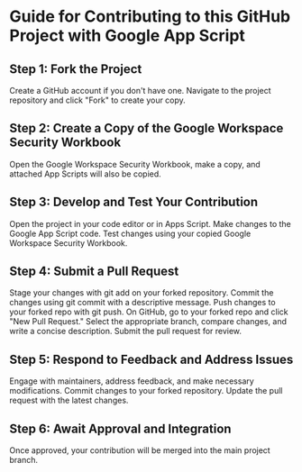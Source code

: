 # Guide for Contributing to this GitHub Project with Google App Script

## **Step 1: Fork the Project**

Create a GitHub account if you don't have one.
Navigate to the project repository and click "Fork" to create your copy.

## **Step 2: Create a Copy of the Google Workspace Security Workbook**

Open the Google Workspace Security Workbook, make a copy, and attached App Scripts will also be copied.

## **Step 3: Develop and Test Your Contribution**

Open the project in your code editor or in Apps Script.
Make changes to the Google App Script code.
Test changes using your copied Google Workspace Security Workbook.

## **Step 4: Submit a Pull Request**

Stage your changes with git add on your forked repository.
Commit the changes using git commit with a descriptive message.
Push changes to your forked repo with git push.
On GitHub, go to your forked repo and click "New Pull Request."
Select the appropriate branch, compare changes, and write a concise description.
Submit the pull request for review.

## **Step 5: Respond to Feedback and Address Issues**

Engage with maintainers, address feedback, and make necessary modifications.
Commit changes to your forked repository.
Update the pull request with the latest changes.

## **Step 6: Await Approval and Integration**

Once approved, your contribution will be merged into the main project branch.